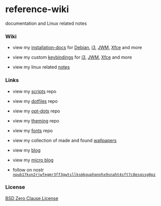 # reference-wiki

documentation and Linux related notes

### Wiki

- view my [installation-docs](https://github.com/e33io/reference-wiki/tree/main/installation-docs) for [Debian](https://github.com/e33io/reference-wiki/tree/main/installation-docs/debian-base-installation.md), [i3](https://github.com/e33io/reference-wiki/tree/main/installation-docs/debian-i3-installation.md), [JWM](https://github.com/e33io/reference-wiki/tree/main/installation-docs/debian-jwm-installation.md), [Xfce](https://github.com/e33io/reference-wiki/tree/main/installation-docs/debian-xfce-installation.md) and more

- view my custom [keybindings](https://github.com/e33io/reference-wiki/tree/main/keybindings) for [i3](https://github.com/e33io/reference-wiki/tree/main/keybindings/i3-keybindings.md), [JWM](https://github.com/e33io/reference-wiki/tree/main/keybindings/jwm-keybindings.md), [Xfce](https://github.com/e33io/reference-wiki/tree/main/keybindings/xfce-keybindings.md) and more

- view my linux related [notes](https://github.com/e33io/reference-wiki/tree/main/item/notes)

### Links

- view my [scripts](https://github.com/e33io/scripts) repo

- view my [dotfiles](https://github.com/e33io/dotfiles) repo

- view my [opt-dots](https://github.com/e33io/opt-dots) repo

- view my [theming](https://github.com/e33io/theming) repo

- view my [fonts](https://github.com/e33io/fonts) repo

- view my collection of made and found [wallpapers](https://i.e33.io/wallpapers)

- view my [blog](https://e33.io)

- view my [micro blog](https://micro.e33.io)

- follow on nostr [`npub17kyn2rjwfegmr3ff3gwtsllksmkguphqnnhx9snaht4sft7c8esqssg0pz`](https://primal.net/p/npub17kyn2rjwfegmr3ff3gwtsllksmkguphqnnhx9snaht4sft7c8esqssg0pz)

### License
[BSD Zero Clause License](https://github.com/e33io/reference-wiki/blob/main/LICENSE)
